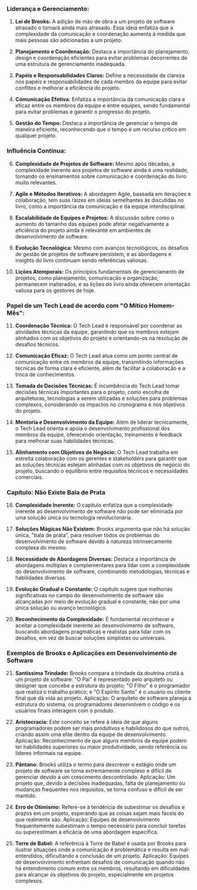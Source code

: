### Liderança e Gerenciamento:

1. **Lei de Brooks:** A adição de mão de obra a um projeto de software atrasado o tornará ainda mais atrasado. Essa ideia enfatiza que a complexidade da comunicação e coordenação aumenta à medida que mais pessoas são adicionadas a um projeto.

2. **Planejamento e Coordenação:** Destaca a importância do planejamento, design e coordenação eficientes para evitar problemas decorrentes de uma estrutura de gerenciamento inadequada.

3. **Papéis e Responsabilidades Claros:** Define a necessidade de clareza nos papéis e responsabilidades de cada membro da equipe para evitar conflitos e melhorar a eficiência do projeto.

4. **Comunicação Efetiva:** Enfatiza a importância da comunicação clara e eficaz entre os membros da equipe e entre equipes, sendo fundamental para evitar problemas e garantir o progresso do projeto.

5. **Gestão do Tempo:** Destaca a importância de gerenciar o tempo de maneira eficiente, reconhecendo que o tempo é um recurso crítico em qualquer projeto.

### Influência Contínua:

6. **Complexidade de Projetos de Software:** Mesmo após décadas, a complexidade inerente aos projetos de software ainda é uma realidade, tornando os ensinamentos sobre comunicação e coordenação do livro muito relevantes.

7. **Agile e Métodos Iterativos:** A abordagem Agile, baseada em iterações e colaboração, tem suas raízes em ideias semelhantes às discutidas no livro, como a importância da comunicação e da equipe interdisciplinar.

8. **Escalabilidade de Equipes e Projetos:** A discussão sobre como o aumento do tamanho das equipes pode afetar negativamente a eficiência do projeto ainda é relevante em ambientes de desenvolvimento de software.

9. **Evolução Tecnológica:** Mesmo com avanços tecnológicos, os desafios de gestão de projetos de software persistem, e as abordagens e insights do livro continuam sendo referências valiosas.

10. **Lições Atemporais:** Os princípios fundamentais de gerenciamento de projetos, como planejamento, comunicação e organização, permanecem inalterados, e as lições do livro ainda oferecem orientação valiosa para os gestores de hoje.

### Papel de um Tech Lead de acordo com "O Mítico Homem-Mês":

11. **Coordenação Técnica:** O Tech Lead é responsável por coordenar as atividades técnicas da equipe, garantindo que os membros estejam alinhados com os objetivos do projeto e orientando-os na resolução de desafios técnicos.

12. **Comunicação Eficaz:** O Tech Lead atua como um ponto central de comunicação entre os membros da equipe, transmitindo informações técnicas de forma clara e eficiente, além de facilitar a colaboração e a troca de conhecimentos.

13. **Tomada de Decisões Técnicas:** É incumbência do Tech Lead tomar decisões técnicas importantes para o projeto, como escolha de arquiteturas, tecnologias a serem utilizadas e soluções para problemas complexos, considerando os impactos no cronograma e nos objetivos do projeto.

14. **Mentoria e Desenvolvimento da Equipe:** Além de liderar tecnicamente, o Tech Lead orienta e apoia o desenvolvimento profissional dos membros da equipe, oferecendo orientação, treinamento e feedback para melhorar suas habilidades técnicas.

15. **Alinhamento com Objetivos de Negócio:** O Tech Lead trabalha em estreita colaboração com os gerentes e stakeholders para garantir que as soluções técnicas estejam alinhadas com os objetivos de negócio do projeto, buscando o equilíbrio entre requisitos técnicos e necessidades comerciais.

### Capítulo: Não Existe Bala de Prata

16. **Complexidade Inerente:** O capítulo enfatiza que a complexidade inerente ao desenvolvimento de software não pode ser eliminada por uma solução única ou tecnologia revolucionária.

17. **Soluções Mágicas Não Existem:** Brooks argumenta que não há solução única, "bala de prata", para resolver todos os problemas do desenvolvimento de software devido à natureza intrinsecamente complexa do mesmo.

18. **Necessidade de Abordagens Diversas:** Destaca a importância de abordagens múltiplas e complementares para lidar com a complexidade do desenvolvimento de software, combinando metodologias, técnicas e habilidades diversas.

19. **Evolução Gradual e Constante:** O capítulo sugere que melhorias significativas no campo do desenvolvimento de software são alcançadas por meio de evolução gradual e constante, não por uma única solução ou avanço tecnológico.

20. **Reconhecimento da Complexidade:** É fundamental reconhecer e aceitar a complexidade inerente ao desenvolvimento de software, buscando abordagens pragmáticas e realistas para lidar com os desafios, em vez de buscar soluções simplistas ou universais.

### Exemplos de Brooks e Aplicações em Desenvolvimento de Software

21. **Santíssima Trindade:** Brooks compara a trindade da doutrina cristã a um projeto de software: "O Pai" é representado pelo arquiteto ou designer que concebe a estrutura do projeto; "O Filho" é o programador que realiza o trabalho prático; e "O Espírito Santo" é o usuário ou cliente final que dá vida ao projeto. Aplicação: O arquiteto de software planeja a estrutura do sistema, os programadores desenvolvem o código e os usuários finais interagem com o produto.

22. **Aristocracia:** Este conceito se refere à ideia de que alguns programadores podem ser mais produtivos e habilidosos do que outros, criando assim uma elite dentro da equipe de desenvolvimento. Aplicação: Reconhecimento de que alguns membros da equipe podem ter habilidades superiores ou maior produtividade, sendo referência ou líderes informais na equipe.

23. **Pântano:** Brooks utiliza o termo para descrever o estágio onde um projeto de software se torna extremamente complexo e difícil de gerenciar devido a um crescimento descontrolado. Aplicação: Um projeto que, devido a decisões inadequadas, falta de planejamento ou mudanças frequentes nos requisitos, se torna confuso e difícil de ser mantido.

24. **Erro de Otimismo:** Refere-se à tendência de subestimar os desafios e prazos em um projeto, esperando que as coisas sejam mais fáceis do que realmente são. Aplicação: Equipes de desenvolvimento frequentemente subestimam o tempo necessário para concluir tarefas ou superestimam a eficácia de uma abordagem específica.

25. **Torre de Babel:** A referência à Torre de Babel é usada por Brooks para ilustrar situações onde a comunicação é problemática e resulta em mal-entendidos, dificultando a conclusão de um projeto. Aplicação: Equipes de desenvolvimento enfrentam desafios de comunicação quando não há entendimento comum entre os membros, resultando em dificuldades para alcançar os objetivos do projeto, especialmente em projetos complexos.

